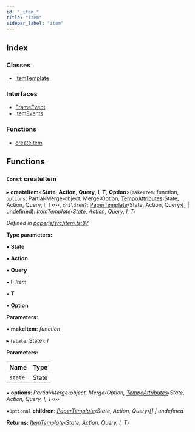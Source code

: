```yaml
---
id: "_item_"
title: "item"
sidebar_label: "item"
---
```


## Index

### Classes

* [ItemTemplate](../classes/_item_.itemtemplate.md)

### Interfaces

* [FrameEvent](../interfaces/_item_.frameevent.md)
* [ItemEvents](../interfaces/_item_.itemevents.md)

### Functions

* [createItem](_item_.md#const-createitem)

## Functions

### `Const` createItem

▸ **createItem**<**State**, **Action**, **Query**, **I**, **T**, **Option**>(`makeItem`: function, `options`: Partial‹Merge‹object, Merge‹Option, [TempoAttributes](../interfaces/_tempo_attributes_.tempoattributes.md)‹State, Action, Query, I, T››››, `children?`: [PaperTemplate](../interfaces/_template_.papertemplate.md)‹State, Action, Query›[] | undefined): *[ItemTemplate](../classes/_item_.itemtemplate.md)‹State, Action, Query, I, T›*

*Defined in [paperjs/src/item.ts:87](https://github.com/fponticelli/tempo/blob/master/paperjs/src/item.ts#L87)*

**Type parameters:**

▪ **State**

▪ **Action**

▪ **Query**

▪ **I**: *Item*

▪ **T**

▪ **Option**

**Parameters:**

▪ **makeItem**: *function*

▸ (`state`: State): *I*

**Parameters:**

Name | Type |
------ | ------ |
`state` | State |

▪ **options**: *Partial‹Merge‹object, Merge‹Option, [TempoAttributes](../interfaces/_tempo_attributes_.tempoattributes.md)‹State, Action, Query, I, T››››*

▪`Optional`  **children**: *[PaperTemplate](../interfaces/_template_.papertemplate.md)‹State, Action, Query›[] | undefined*

**Returns:** *[ItemTemplate](../classes/_item_.itemtemplate.md)‹State, Action, Query, I, T›*
